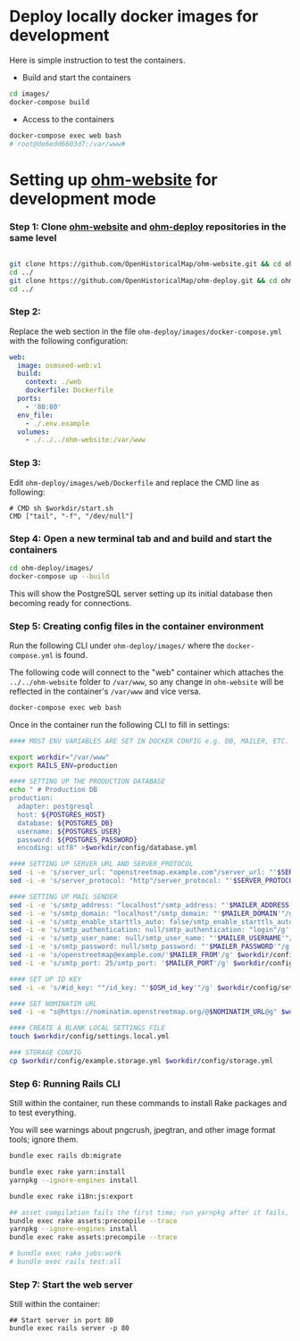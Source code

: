 # Deploy locally docker images for development

Here is simple instruction to test the containers.

- Build and start the containers

```sh
cd images/
docker-compose build
```

- Access to the containers

```sh
docker-compose exec web bash
# root@de6edd6603d7:/var/www#
```

# Setting up [ohm-website](https://github.com/OpenHistoricalMap/ohm-website) for development mode

### Step 1: Clone [ohm-website](https://github.com/OpenHistoricalMap/ohm-website) and [ohm-deploy](https://github.com/OpenHistoricalMap/ohm-deploy/) repositories in the same level

```sh

git clone https://github.com/OpenHistoricalMap/ohm-website.git && cd ohm-website && git checkout merge-osm-website
cd ../
git clone https://github.com/OpenHistoricalMap/ohm-deploy.git && cd ohm-deploy && git checkout new_web_version
cd ../
```

### Step 2:

Replace the web section in the file `ohm-deploy/images/docker-compose.yml` with the following configuration:

```yaml
web:
  image: osmseed-web:v1
  build:
    context: ./web
    dockerfile: Dockerfile
  ports:
    - '80:80'
  env_file:
    - ./.env.example
  volumes:
    - ./../../ohm-website:/var/www
```

### Step 3:

Edit `ohm-deploy/images/web/Dockerfile` and replace the CMD line as following:

```
# CMD sh $workdir/start.sh
CMD ["tail", "-f", "/dev/null"]
```

### Step 4: Open a new terminal tab and and build and start the containers

```sh
cd ohm-deploy/images/
docker-compose up --build
```

This will show the PostgreSQL server setting up its initial database then becoming ready for connections.

### Step 5: Creating config files in the container environment

Run the following CLI under `ohm-deploy/images/` where the `docker-compose.yml` is found.

The following code will connect to the "web" container which attaches the `../../ohm-website` folder to `/var/www`, so any change in `ohm-website` will be reflected in the container's `/var/www` and vice versa.

```sh
docker-compose exec web bash
```

Once in the container run the following CLI to fill in settings:

```sh
#### MOST ENV VARIABLES ARE SET IN DOCKER CONFIG e.g. DB, MAILER, ETC.

export workdir="/var/www"
export RAILS_ENV=production

#### SETTING UP THE PRODUCTION DATABASE
echo " # Production DB
production:
  adapter: postgresql
  host: ${POSTGRES_HOST}
  database: ${POSTGRES_DB}
  username: ${POSTGRES_USER}
  password: ${POSTGRES_PASSWORD}
  encoding: utf8" >$workdir/config/database.yml

#### SETTING UP SERVER_URL AND SERVER_PROTOCOL
sed -i -e 's/server_url: "openstreetmap.example.com"/server_url: "'$SERVER_URL'"/g' $workdir/config/settings.yml
sed -i -e 's/server_protocol: "http"/server_protocol: "'$SERVER_PROTOCOL'"/g' $workdir/config/settings.yml

#### SETTING UP MAIL SENDER
sed -i -e 's/smtp_address: "localhost"/smtp_address: "'$MAILER_ADDRESS'"/g' $workdir/config/settings.yml
sed -i -e 's/smtp_domain: "localhost"/smtp_domain: "'$MAILER_DOMAIN'"/g' $workdir/config/settings.yml
sed -i -e 's/smtp_enable_starttls_auto: false/smtp_enable_starttls_auto: true/g' $workdir/config/settings.yml
sed -i -e 's/smtp_authentication: null/smtp_authentication: "login"/g' $workdir/config/settings.yml
sed -i -e 's/smtp_user_name: null/smtp_user_name: "'$MAILER_USERNAME'"/g' $workdir/config/settings.yml
sed -i -e 's/smtp_password: null/smtp_password: "'$MAILER_PASSWORD'"/g' $workdir/config/settings.yml
sed -i -e 's/openstreetmap@example.com/'$MAILER_FROM'/g' $workdir/config/settings.yml
sed -i -e 's/smtp_port: 25/smtp_port: '$MAILER_PORT'/g' $workdir/config/settings.yml

#### SET UP ID KEY
sed -i -e 's/#id_key: ""/id_key: "'$OSM_id_key'"/g' $workdir/config/settings.yml

#### SET NOMINATIM URL
sed -i -e "s@https://nominatim.openstreetmap.org/@$NOMINATIM_URL@g" $workdir/config/settings.yml

#### CREATE A BLANK LOCAL SETTINGS FILE
touch $workdir/config/settings.local.yml

### STORAGE CONFIG
cp $workdir/config/example.storage.yml $workdir/config/storage.yml
```

### Step 6: Running Rails CLI

Still within the container, run these commands to install Rake packages and to test everything.

You will see warnings about pngcrush, jpegtran, and other image format tools; ignore them.

```sh
bundle exec rails db:migrate

bundle exec rake yarn:install
yarnpkg --ignore-engines install

bundle exec rake i18n:js:export

## asset compilation fails the first time; run yarnpkg after it fails, then try again
bundle exec rake assets:precompile --trace
yarnpkg --ignore-engines install
bundle exec rake assets:precompile --trace

# bundle exec rake jobs:work
# bundle exec rails test:all
```

### Step 7: Start the web server

Still within the container:

```
## Start server in port 80
bundle exec rails server -p 80
```
